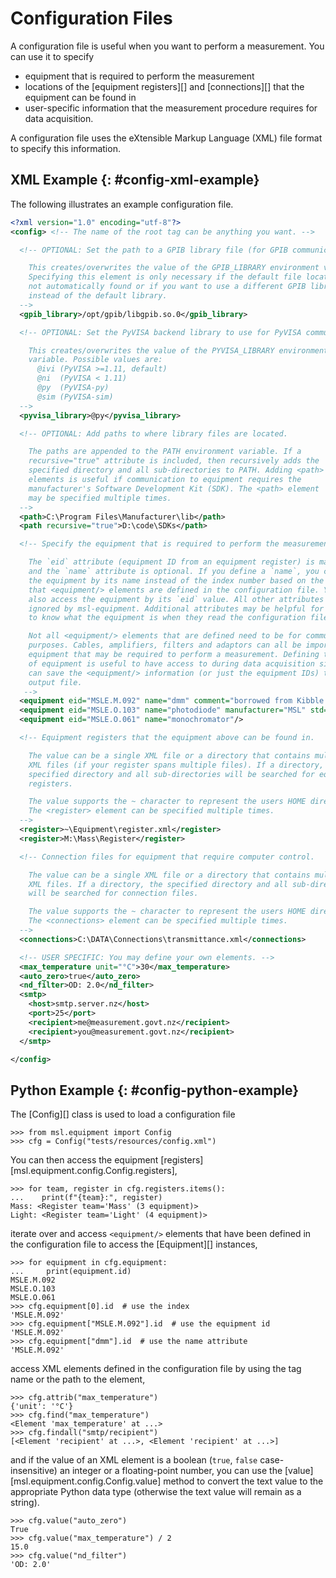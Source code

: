 # Configuration Files

A configuration file is useful when you want to perform a measurement. You can use it to specify

* equipment that is required to perform the measurement
* locations of the [equipment registers][] and [connections][] that the equipment can be found in
* user-specific information that the measurement procedure requires for data acquisition.

A configuration file uses the eXtensible Markup Language (XML) file format to specify this information.

## XML Example {: #config-xml-example}

The following illustrates an example configuration file.

```xml
<?xml version="1.0" encoding="utf-8"?>
<config> <!-- The name of the root tag can be anything you want. -->

  <!-- OPTIONAL: Set the path to a GPIB library file (for GPIB communication).

    This creates/overwrites the value of the GPIB_LIBRARY environment variable.
    Specifying this element is only necessary if the default file location is
    not automatically found or if you want to use a different GPIB library
    instead of the default library.
  -->
  <gpib_library>/opt/gpib/libgpib.so.0</gpib_library>

  <!-- OPTIONAL: Set the PyVISA backend library to use for PyVISA communication.

    This creates/overwrites the value of the PYVISA_LIBRARY environment
    variable. Possible values are:
      @ivi (PyVISA >=1.11, default)
      @ni  (PyVISA < 1.11)
      @py  (PyVISA-py)
      @sim (PyVISA-sim)
  -->
  <pyvisa_library>@py</pyvisa_library>

  <!-- OPTIONAL: Add paths to where library files are located.

    The paths are appended to the PATH environment variable. If a
    recursive="true" attribute is included, then recursively adds the
    specified directory and all sub-directories to PATH. Adding <path>
    elements is useful if communication to equipment requires the
    manufacturer's Software Development Kit (SDK). The <path> element
    may be specified multiple times.
  -->
  <path>C:\Program Files\Manufacturer\lib</path>
  <path recursive="true">D:\code\SDKs</path>

  <!-- Specify the equipment that is required to perform the measurement.

    The `eid` attribute (equipment ID from an equipment register) is mandatory,
    and the `name` attribute is optional. If you define a `name`, you can access
    the equipment by its name instead of the index number based on the order
    that <equipment/> elements are defined in the configuration file. You can
    also access the equipment by its `eid` value. All other attributes are
    ignored by msl-equipment. Additional attributes may be helpful for a person
    to know what the equipment is when they read the configuration file.

    Not all <equipment/> elements that are defined need to be for communication
    purposes. Cables, amplifiers, filters and adaptors can all be important
    equipment that may be required to perform a measurement. Defining this kind
    of equipment is useful to have access to during data acquisition since you
    can save the <equipment/> information (or just the equipment IDs) to the
    output file.
   -->
  <equipment eid="MSLE.M.092" name="dmm" comment="borrowed from Kibble lab"/>
  <equipment eid="MSLE.O.103" name="photodiode" manufacturer="MSL" std="B03"/>
  <equipment eid="MSLE.O.061" name="monochromator"/>

  <!-- Equipment registers that the equipment above can be found in.

    The value can be a single XML file or a directory that contains multiple
    XML files (if your register spans multiple files). If a directory, the
    specified directory and all sub-directories will be searched for equipment
    registers.

    The value supports the ~ character to represent the users HOME directory.
    The <register> element can be specified multiple times.
  -->
  <register>~\Equipment\register.xml</register>
  <register>M:\Mass\Register</register>

  <!-- Connection files for equipment that require computer control.

    The value can be a single XML file or a directory that contains multiple
    XML files. If a directory, the specified directory and all sub-directories
    will be searched for connection files.

    The value supports the ~ character to represent the users HOME directory.
    The <connections> element can be specified multiple times.
  -->
  <connections>C:\DATA\Connections\transmittance.xml</connections>

  <!-- USER SPECIFIC: You may define your own elements. -->
  <max_temperature unit="°C">30</max_temperature>
  <auto_zero>true</auto_zero>
  <nd_filter>OD: 2.0</nd_filter>
  <smtp>
    <host>smtp.server.nz</host>
    <port>25</port>
    <recipient>me@measurement.govt.nz</recipient>
    <recipient>you@measurement.govt.nz</recipient>
  </smtp>

</config>
```

## Python Example {: #config-python-example}

The [Config][] class is used to load a configuration file

```pycon
>>> from msl.equipment import Config
>>> cfg = Config("tests/resources/config.xml")

```

You can then access the equipment [registers][msl.equipment.config.Config.registers],

```pycon
>>> for team, register in cfg.registers.items():
...    print(f"{team}:", register)
Mass: <Register team='Mass' (3 equipment)>
Light: <Register team='Light' (4 equipment)>

```

iterate over and access `<equipment/>` elements that have been defined in the configuration file to access the [Equipment][] instances,

```pycon
>>> for equipment in cfg.equipment:
...     print(equipment.id)
MSLE.M.092
MSLE.O.103
MSLE.O.061
>>> cfg.equipment[0].id  # use the index
'MSLE.M.092'
>>> cfg.equipment["MSLE.M.092"].id  # use the equipment id
'MSLE.M.092'
>>> cfg.equipment["dmm"].id  # use the name attribute
'MSLE.M.092'

```

access XML elements defined in the configuration file by using the tag name or the path to the element,

```pycon
>>> cfg.attrib("max_temperature")
{'unit': '°C'}
>>> cfg.find("max_temperature")
<Element 'max_temperature' at ...>
>>> cfg.findall("smtp/recipient")
[<Element 'recipient' at ...>, <Element 'recipient' at ...>]

```

and if the value of an XML element is a boolean (`true`, `false` case-insensitive) an integer or a floating-point number, you can use the [value][msl.equipment.config.Config.value] method to convert the text value to the appropriate Python data type (otherwise the text value will remain as a string).

```pycon
>>> cfg.value("auto_zero")
True
>>> cfg.value("max_temperature") / 2
15.0
>>> cfg.value("nd_filter")
'OD: 2.0'

```
